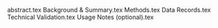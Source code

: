 abstract.tex
Background & Summary.tex
Methods.tex
Data Records.tex
Technical Validation.tex
Usage Notes (optional).tex
